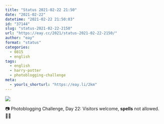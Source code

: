 ```yaml
---
title: "Status 2021-02-22 21:50"
date: "2021-02-22"
datetime: "2021-02-22 21:50:03"
id: "37144"
slug: "status-2021-02-22-2150"
url: "https://eay.cc/2021/status-2021-02-22-2150/"
author: "eay"
format: "status"
categories:
  - 0815
  - english
tags:
  - english
  - harry-potter
  - photoblogging-challenge
meta:
  - yourls_shorturl: "https://eay.li/2km"
---
```


![](https://eay.cc/uploads/2021/mb-22-spell.jpg)

📷 Photoblogging Challenge, Day 22: Visitors welcome, **spells** not allowed. 🧙‍♂️
